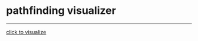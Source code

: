 # pathfinding visualizer
<hr>

<a href="https://htmlpreview.github.io/?https://github.com/prajjwal-07/path-finder/blob/main/main.html" target="_blank"> click to visualize </a>
